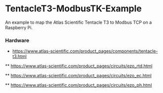 # TentacleT3-ModbusTK-Example
An example to map the Atlas Scientific Tentacle T3 to Modbus TCP on a Raspberry Pi.

### Hardware
* https://www.atlas-scientific.com/product_pages/components/tentacle-t3.html

** https://www.atlas-scientific.com/product_pages/circuits/ezo_rtd.html

** https://www.atlas-scientific.com/product_pages/circuits/ezo_ec.html

** https://www.atlas-scientific.com/product_pages/circuits/ezo_ph.html
